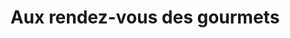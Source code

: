 ---
title: "Aux rendez-vous des gourmets"
url: /le-havre/aux-rendez-vous-des-gourmets/
shop: charcuterie
---